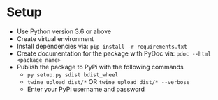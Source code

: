 # Setup
- Use Python version 3.6 or above
- Create virtual environment
- Install dependencies via: `pip install -r requirements.txt`
- Create documentation for the package with PyDoc via: `pdoc --html <package_name>`
- Publish the package to PyPi with the following commands
    - `py setup.py sdist bdist_wheel`
    - `twine upload dist/*` OR `twine upload dist/* --verbose`
    - Enter your PyPi username and password

